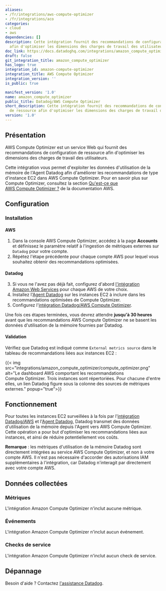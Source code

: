 ```yaml
---
aliases:
- /fr/integrations/aws-compute-optimizer
- /fr/integrations/aco
categories:
- cloud
- aws
dependencies: []
description: Cette intégration fournit des recommandations de configuration de ressource
  afin d'optimiser les dimensions des charges de travail des utilisateurs.
doc_link: https://docs.datadoghq.com/integrations/amazon_compute_optimizer/
draft: false
git_integration_title: amazon_compute_optimizer
has_logo: true
integration_id: amazon-compute-optimizer
integration_title: AWS Compute Optimizer
integration_version: ''
is_public: true

manifest_version: '1.0'
name: amazon_compute_optimizer
public_title: Datadog/AWS Compute Optimizer
short_description: Cette intégration fournit des recommandations de configuration
  de ressource afin d'optimiser les dimensions des charges de travail des utilisateurs.
version: '1.0'
---
```


## Présentation

AWS Compute Optimizer est un service Web qui fournit des recommandations de configuration de ressource afin d'optimiser les dimensions des charges de travail des utilisateurs.

Cette intégration vous permet d'exploiter les données d'utilisation de la mémoire de l'Agent Datadog afin d'améliorer les recommandations de type d'instance EC2 dans AWS Compute Optimizer. Pour en savoir plus sur Compute Optimizer, consultez la section [Qu'est-ce que AWS Compute Optimizer ?][1] de la documentation AWS.

## Configuration

### Installation

#### AWS
1. Dans la console AWS Compute Optimizer, accédez à la page **Accounts** et définissez le paramètre relatif à l'ingestion de métriques externes sur `Datadog` pour votre compte.
2. Répétez l'étape précédente pour chaque compte AWS pour lequel vous souhaitez obtenir des recommandations optimisées.

#### Datadog
3. Si vous ne l'avez pas déjà fait, configurez d'abord [l'intégration Amazon Web Services][2] pour chaque AWS de votre choix.
4. Installez l'[Agent Datadog][3] sur les instances EC2 à inclure dans les recommandations optimisées de Compute Optimizer.
5. Configurez l'[intégration Datadog/AWS Compute Optimizer][4].

Une fois ces étapes terminées, vous devrez attendre **jusqu'à 30 heures** avant que les recommandations AWS Compute Optimizer ne se basent les données d'utilisation de la mémoire fournies par Datadog.

#### Validation
Vérifiez que Datadog est indiqué comme `External metrics source` dans le tableau de recommandations liées aux instances EC2 :

{{< img src="integrations/amazon_compute_optimizer/compute_optimizer.png" alt="Le dashboard AWS comportant les recommandations Compute Optimizer. Trois instances sont répertoriées. Pour chacune d'entre elles, un lien Datadog figure sous la colonne des sources de métriques externes." popup="true">}}

## Fonctionnement

Pour toutes les instances EC2 surveillées à la fois par l'[intégration Datadog/AWS][2] et l'[Agent Datadog][3], Datadog transmet des données d'utilisation de la mémoire depuis l'Agent vers AWS Compute Optimizer. Cette opération a pour but d'optimiser les recommandations liées aux instances, et ainsi de réduire potentiellement vos coûts.

**Remarque** : les métriques d'utilisation de la mémoire Datadog sont directement intégrées au service AWS Compute Optimizer, et non à votre compte AWS. Il n'est pas nécessaire d'accorder des autorisations IAM supplémentaires à l'intégration, car Datadog n'interagit par directement avec votre compte AWS.


## Données collectées

### Métriques

L'intégration Amazon Compute Optimizer n'inclut aucune métrique.

### Événements

L'intégration Amazon Compute Optimizer n'inclut aucun événement.

### Checks de service

L'intégration Amazon Compute Optimizer n'inclut aucun check de service.

## Dépannage

Besoin d'aide ? Contactez [l'assistance Datadog][5].

[1]: https://docs.aws.amazon.com/compute-optimizer/latest/ug/what-is-compute-optimizer.html
[2]: https://docs.datadoghq.com/fr/integrations/amazon_web_services/
[3]: https://docs.datadoghq.com/fr/agent/
[4]: https://app.datadoghq.com/integrations/amazon-compute-optimizer/
[5]: https://docs.datadoghq.com/fr/help/
